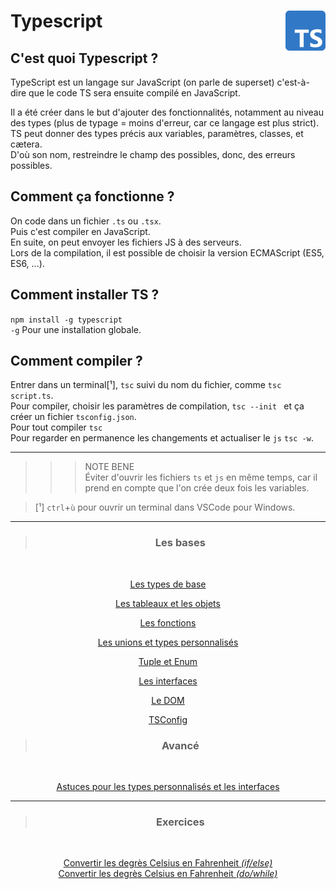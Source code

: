 # **Typescript** <img align="right" src="../Assets/images/Typescript_logo_2020.svg" alt="TypeScript" title="TypeScript" widht="auto" height="64px">

## **C'est quoi Typescript ?**

TypeScript est un langage sur JavaScript (on parle de superset) c'est-à-dire que le code TS sera ensuite compilé en JavaScript.  

Il a été créer dans le but d'ajouter des fonctionnalités, notamment au niveau des types (plus de typage = moins d'erreur, car ce langage est plus strict).  
TS peut donner des types précis aux variables, paramètres, classes, et cætera.  
D'où son nom, restreindre le champ des possibles, donc, des erreurs possibles.

## **Comment ça fonctionne ?**

On code dans un fichier `.ts` ou `.tsx`.  
Puis c'est compiler en JavaScript.  
En suite, on peut envoyer les fichiers JS à des serveurs.  
Lors de la compilation, il est possible de choisir la version ECMAScript (ES5, ES6, ...).  

## **Comment installer TS ?**

`npm install -g typescript`  
`-g` Pour une installation globale.

## **Comment compiler ?**

Entrer dans un terminal[¹], `tsc` suivi du nom du fichier, comme `tsc script.ts`.  
Pour compiler, choisir les paramètres de compilation, `tsc --init ` et ça créer un fichier `tsconfig.json`.  
Pour tout compiler `tsc`  
Pour regarder en permanence les changements et actualiser le `js` `tsc -w`.  

___
>>> NOTE BENE  
Éviter d'ouvrir les fichiers `ts` et `js` en même temps, car il prend en compte que l'on crée deux fois les variables.

>[¹] `ctrl`+`ù` pour ouvrir un terminal dans VSCode pour Windows.
___

<div align="center">

> ### **Les bases**
<br>

[Les types de base](types)

[Les tableaux et les objets](arrayAndObject)

[Les fonctions](function)

[Les unions et types personnalisés](unionsEtTypesPerso)

[Tuple et Enum](tupleEnum)

[Les interfaces](interface)

[Le DOM](dom)

[TSConfig](tsConfig)


> ### **Avancé**
<br>

[Astuces pour les types personnalisés et les interfaces](tipsTypesInterface)

---
> ### **Exercices**
<br>

[Convertir les degrès Celsius en Fahrenheit _(if/else)_](../Exercices/1_convertirEnCelsuis)  
[Convertir les degrès Celsius en Fahrenheit _(do/while)_](../Exercices/1_convertirEnCelsuis-DoWhile)  

</div>